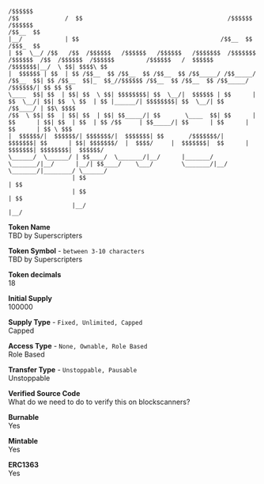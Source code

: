 <!-- language: lang-none -->

    /$$$$$$                                                                        /$$             /  $$                                         /$$$$$$   /$$$$$$
    /$$__  $$                                                                      |__/            | $$                                        /$$__  $$ /$$$_  $$
    | $$  \__/ /$$   /$$  /$$$$$$   /$$$$$$   /$$$$$$   /$$$$$$$  /$$$$$$$  /$$$$$$  /$$  /$$$$$$  /$$$$$$         /$$$$$$   /  $$$$$$   /$$$$$$$|__/  \ $$| $$$$\ $$
    |  $$$$$$ | $$  | $$ /$$__  $$ /$$__  $$ /$$__  $$ /$$_____/ /$$_____/ /$$__  $$| $$ /$$__  $$|_  $$_//$$$$$$ /$$__  $$ /$$__  $$ /$$_____/  /$$$$$$/| $$ $$ $$
    \____  $$| $$  | $$| $$  \ $$| $$$$$$$$| $$  \__/|  $$$$$$ | $$      | $$  \__/| $$| $$  \ $$  | $$ |______/| $$$$$$$$| $$  \__/| $$       /$$____/ | $$\ $$$$
    /$$  \ $$| $$  | $$| $$  | $$| $$_____/| $$       \____  $$| $$      | $$      | $$| $$  | $$  | $$ /$$     | $$_____/| $$      | $$      | $$      | $$ \ $$$
    |  $$$$$$/|  $$$$$$/| $$$$$$$/|  $$$$$$$| $$       /$$$$$$$/|  $$$$$$$| $$      | $$| $$$$$$$/  |  $$$$/     |  $$$$$$$|  $$      |  $$$$$$$| $$$$$$$$|  $$$$$$/
    \______/  \______/ | $$____/  \_______/|__/      |_______/  \_______/|__/      |__/| $$____/    \___/        \_______/|__/       \_______/|________/ \______/
                      | $$                                                            | $$
                      | $$                                                            | $$
                      |__/                                                            |__/

**Token Name**\
TBD by Superscripters

**Token Symbol** - `between 3-10 characters`\
TBD by Superscripters

**Token decimals**\
18

**Initial Supply**\
100000

**Supply Type** - `Fixed, Unlimited, Capped`\
Capped

**Access Type** - `None, Ownable, Role Based`\
Role Based

**Transfer Type** - `Unstoppable, Pausable`\
Unstoppable

**Verified Source Code**\
What do we need to do to verify this on blockscanners?

**Burnable**\
Yes

**Mintable**\
Yes

**ERC1363**\
Yes
